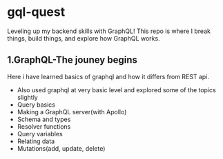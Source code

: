 # gql-quest
Leveling up my backend skills with GraphQL! This repo is where I break things, build things, and explore how GraphQL works.

## 1.GraphQL-The jouney begins

Here i have learned basics of graphql and how it differs from REST api.

- Also used graphql at very basic level and explored some of the topics slightly
- Query basics
- Making a GraphQL server(with Apollo)
- Schema and types
- Resolver functions
- Query variables
- Relating data
- Mutations(add, update, delete)
